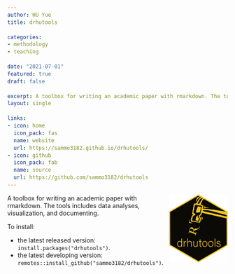```yaml
---
author: HU Yue
title: drhutools

categories:
- methodology
- teaching

date: "2021-07-01"
featured: true
draft: false

excerpt: A toolbox for writing an academic paper with rmarkdown. The tools includes data analyses, visualization, and documenting.
layout: single

links:
- icon: home
  icon_pack: fas
  name: website
  url: https://sammo3182.github.io/drhutools/
- icon: github
  icon_pack: fab
  name: source
  url: https://github.com/sammo3182/drhutools
---
```


<img src="featured-hex.png" width = "134.435" height = "155.25"  align="right" />

A toolbox for writing an academic paper with rmarkdown. The tools includes data analyses, visualization, and documenting.

To install:

* the latest released version: `install.packages("drhutools")`.
* the latest developing version: `remotes::install_github("sammo3182/drhutools")`.

